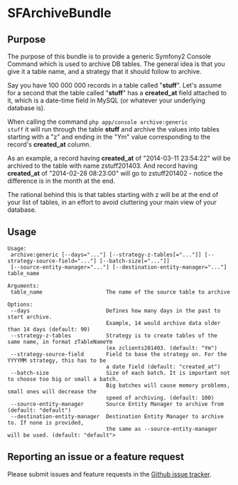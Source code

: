 SFArchiveBundle
===============


Purpose
-------

The purpose of this bundle is to provide a generic Symfony2 Console Command which is used to archive DB tables.
The general idea is that you give it a table name, and a strategy that it should follow to archive.

Say you have 100 000 000 records in a table called "**stuff**". Let's assume for a second that the table
called "**stuff**" has a **created_at** field attached to it, which is a date-time field in MySQL
(or whatever your underlying database is).

When calling the command <code>php app/console archive:generic stuff</code> it will run through the
table **stuff** and archive the values into tables starting with a "z" and ending in the "Ym" value
corresponding to the record's **created_at** column.

As an example, a record having **created_at** of "2014-03-11 23:54:22" will be archived to the table
with name zstuff201403. And record having **created_at** of "2014-02-28 08:23:00" will go
to zstuff201402 - notice the difference is in the month at the end.

The rational behind this is that tables starting with z will be at the end of your list of tables,
in an effort to avoid cluttering your main view of your database.

Usage
-----

	Usage:
	 archive:generic [--days="..."] [--strategy-z-tables[="..."]] [--strategy-source-field="..."] [--batch-size[="..."]]
	 [--source-entity-manager="..."] [--destination-entity-manager="..."] table_name

	Arguments:
	 table_name                    The name of the source table to archive

	Options:
	 --days                        Defines how many days in the past to start archive.
	                               Example, 14 would archive data older than 14 days (default: 90)
	 --strategy-z-tables           Strategy is to create tables of the same name, in format zTableNameYm
	                               (ex zclients201403. (default: "Ym")
	 --strategy-source-field       Field to base the strategy on. For the YYYYMM strategy, this has to be
	                               a date field (default: "created_at")
	 --batch-size                  Size of each batch. It is important not to choose too big or small a batch.
	                               Big batches will cause memory problems, small ones will decrease the
	                               speed of archiving. (default: 100)
	 --source-entity-manager       Source Entity Manager to archive from (default: "default")
	 --destination-entity-manager  Destination Entity Manager to archive to. If none is provided,
	                               the same as --source-entity-manager will be used. (default: "default">
	 
Reporting an issue or a feature request
---------------------------------------

Please submit issues and feature requests in the [Github issue tracker](https://github.com/sarelvdwalt/SFDatabseArchiveBundle/issues).
